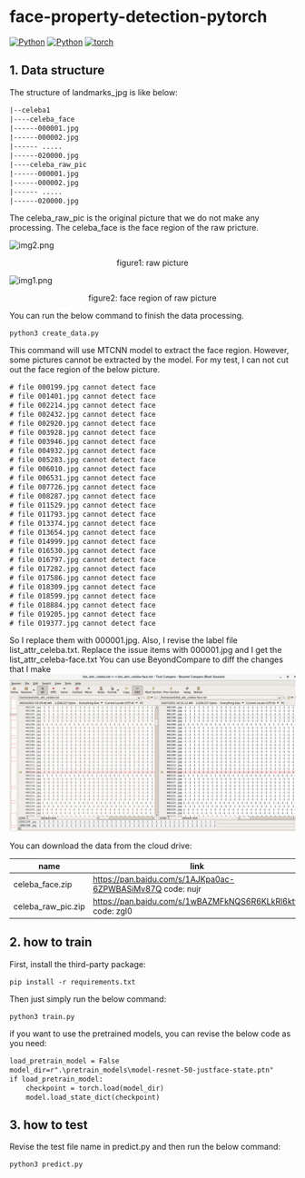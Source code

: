 # face-property-detection-pytorch


[![Python](https://img.shields.io/static/v1?label=build&message=passing&color=green)](https://www.python.org/)
[![Python](https://img.shields.io/static/v1?label=python&message=3.8.12&color=blue)](https://www.python.org/)
[![torch](https://img.shields.io/static/v1?label=torch&message=1.8.1&color=blue)](https://pytorch.org/)


## 1. Data structure

The structure of landmarks_jpg is like below:

```
|--celeba1
|----celeba_face
|------000001.jpg
|------000002.jpg
|------ .....
|------020000.jpg
|----celeba_raw_pic
|------000001.jpg
|------000002.jpg
|------ .....
|------020000.jpg
```
The celeba_raw_pic is the original picture that we do not make any processing.
The celeba_face is the face region of the raw pricture.

![img2.png](celeba1/celeba_raw_pic/000001.jpg)
<center>figure1: raw picture</center>

![img1.png](celeba1/celeba_face/000001.jpg)
<center>figure2: face region of raw picture</center>

You can run the below command to finish the data processing.
```
python3 create_data.py 
```
This command will use MTCNN model to extract the face region. However, some pictures cannot be extracted by the model.
For my test, I can not cut out the face region of the below picture.
```
# file 000199.jpg cannot detect face
# file 001401.jpg cannot detect face
# file 002214.jpg cannot detect face
# file 002432.jpg cannot detect face
# file 002920.jpg cannot detect face
# file 003928.jpg cannot detect face
# file 003946.jpg cannot detect face
# file 004932.jpg cannot detect face
# file 005283.jpg cannot detect face
# file 006010.jpg cannot detect face
# file 006531.jpg cannot detect face
# file 007726.jpg cannot detect face
# file 008287.jpg cannot detect face
# file 011529.jpg cannot detect face
# file 011793.jpg cannot detect face
# file 013374.jpg cannot detect face
# file 013654.jpg cannot detect face
# file 014999.jpg cannot detect face
# file 016530.jpg cannot detect face
# file 016797.jpg cannot detect face
# file 017282.jpg cannot detect face
# file 017586.jpg cannot detect face
# file 018309.jpg cannot detect face
# file 018599.jpg cannot detect face
# file 018884.jpg cannot detect face
# file 019205.jpg cannot detect face
# file 019377.jpg cannot detect face

```
So I replace them with 000001.jpg.
Also, I revise the label file list_attr_celeba.txt. Replace the issue items with 000001.jpg and I get the 
list_attr_celeba-face.txt
You can use BeyondCompare to diff the changes that I make
![img.png](doc/img.png)

You can download the data from the cloud drive:

| name                | link |
| ------------------- | ---- |
| celeba_face.zip   |  https://pan.baidu.com/s/1AJKpa0ac-6ZPWBASiMv87Q code: nujr |
| celeba_raw_pic.zip | https://pan.baidu.com/s/1wBAZMFkNQS6R6KLkRl6ktw code: zgl0  |

## 2. how to train
First, install the third-party package:
```
pip install -r requirements.txt
```

Then just simply run the below command:

```
python3 train.py
```
if you want to use the pretrained models, you can revise the below code as you need:
```
load_pretrain_model = False
model_dir=r".\pretrain_models\model-resnet-50-justface-state.ptn"
if load_pretrain_model:
    checkpoint = torch.load(model_dir)
    model.load_state_dict(checkpoint)
```

## 3. how to test 
Revise the test file name in predict.py and then run the below command:
```
python3 predict.py
```


